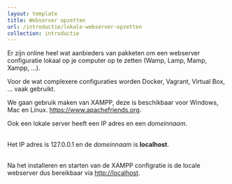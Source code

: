 ```yaml
---
layout: template
title: Webserver opzetten
url: /introductie/lokale-webserver-opzetten
collection: introductie
---
```

Er zijn online heel wat aanbieders van pakketen om een webserver configuratie lokaal op je computer op te zetten (Wamp, Lamp, Mamp, Xampp, ...). 

Voor de wat complexere configuraties worden Docker, Vagrant, Virtual Box, ... vaak gebruikt.

We gaan gebruik maken van XAMPP, deze is beschikbaar voor Windows, Mac en Linux.
<a href="https://www.apachefriends.org" target="_blank">https://www.apachefriends.org</a>.

<div class="highlight">
Ook een lokale server heeft een IP adres en een <em>domeinnaam</em>.<br /><br />

Het IP adres is 127.0.0.1 en de <em>domeinnaam</em> is <strong>localhost</strong>.<br /><br />

Na het installeren en starten van de XAMPP configratie is de locale webserver dus bereikbaar via <a href="http://localhost" target="_blank">http://localhost</a>.
</div>